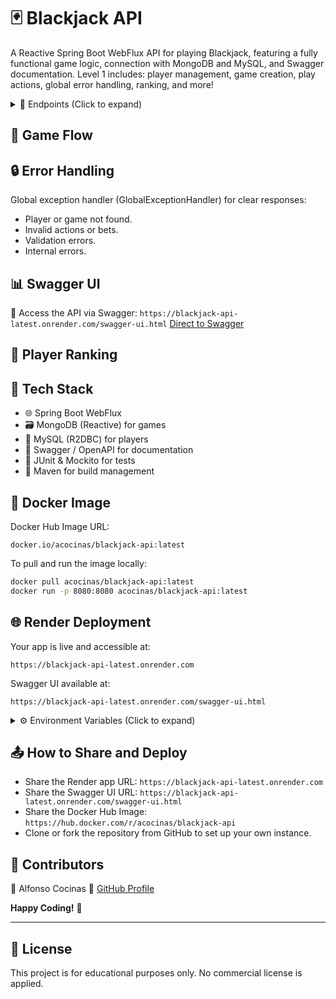 # 🃏 Blackjack API

A Reactive Spring Boot WebFlux API for playing Blackjack, featuring a fully functional game logic, connection with MongoDB and MySQL, and Swagger documentation.
Level 1 includes: player management, game creation, play actions, global error handling, ranking, and more!

<details>
<summary>🚀 Endpoints (Click to expand)</summary>

| Method | Endpoint              | Description                 |
| ------ | --------------------- | --------------------------- |
| POST   | /game/new             | Create a new Blackjack game |
| GET    | /game/{id}            | Get game details by ID      |
| POST   | /game/{id}/play/hit   | Player hits (requests card) |
| POST   | /game/{id}/play/stand | Player stands               |
| DELETE | /game/{id}            | Delete a game               |
| GET    | /game/ranking         | Get player ranking          |
| GET    | /players              | List all players            |
| POST   | /players              | Create a new player         |
| GET    | /players/{id}         | Get player by ID            |
| PUT    | /players/{id}         | Update player               |
| DELETE | /players/{id}         | Delete player               |

</details>

## 📖 Game Flow

## 🔒 Error Handling

Global exception handler (GlobalExceptionHandler) for clear responses:

* Player or game not found.
* Invalid actions or bets.
* Validation errors.
* Internal errors.

## 📊 Swagger UI

📍 Access the API via Swagger: `https://blackjack-api-latest.onrender.com/swagger-ui.html`
[Direct to Swagger](https://blackjack-api-latest.onrender.com/swagger-ui.html)

## 🏅 Player Ranking

## 🧰 Tech Stack

* 🌐 Spring Boot WebFlux
* 🗃 MongoDB (Reactive) for games
* 💾 MySQL (R2DBC) for players
* 🔎 Swagger / OpenAPI for documentation
* 🧪 JUnit & Mockito for tests
* 🐘 Maven for build management

## 🐳 Docker Image

Docker Hub Image URL:

```
docker.io/acocinas/blackjack-api:latest
```

To pull and run the image locally:

```bash
docker pull acocinas/blackjack-api:latest
docker run -p 8080:8080 acocinas/blackjack-api:latest
```

## 🌐 Render Deployment

Your app is live and accessible at:

```
https://blackjack-api-latest.onrender.com
```

Swagger UI available at:

```
https://blackjack-api-latest.onrender.com/swagger-ui.html
```

<details>
<summary>⚙️ Environment Variables (Click to expand)</summary>

| Variable                     | Value                                                                                                                              |
| ---------------------------- | ---------------------------------------------------------------------------------------------------------------------------------- |
| `SPRING_R2DBC_URL`           | `r2dbc:mysql://root:@mysql:3306/blackjack_db`                                                                                      |
| `SPRING_R2DBC_USERNAME`      | `root`                                                                                                                             |
| `SPRING_R2DBC_PASSWORD`      | *""*                                                                                                               |
| `MYSQL_ALLOW_EMPTY_PASSWORD` | `yes`                                                                                                                              |
| `MYSQL_DATABASE`             | `blackjack_db`                                                                                                                     |
| `SPRING_DATA_MONGODB_URI`    | `mongodb+srv://blackjackuser:blackjackpass@cluster0.efdbcf5.mongodb.net/blackjack_db?retryWrites=true&w=majority&appName=Cluster0` |
| `MONGO_URI`                  | `mongodb+srv://blackjackuser:blackjackpass@cluster0.efdbcf5.mongodb.net/blackjack_db?retryWrites=true&w=majority&appName=Cluster0` |
| `MYSQL_URL`                  | `r2dbc:mysql://root:@mysql:3306/blackjack_db`                                                                                      |
| `MYSQL_USER`                 | `root`                                                                                                                             |
| `MYSQL_PASS`                 | *""*                                                                                                    |

</details>

## 📤 How to Share and Deploy

* Share the Render app URL: `https://blackjack-api-latest.onrender.com`
* Share the Swagger UI URL: `https://blackjack-api-latest.onrender.com/swagger-ui.html`
* Share the Docker Hub Image: `https://hub.docker.com/r/acocinas/blackjack-api`
* Clone or fork the repository from GitHub to set up your own instance.

## 📢 Contributors

👤 Alfonso Cocinas
🔗 [GitHub Profile](https://github.com/acocinas)

**Happy Coding!** 🚀

---

## 📄 License

This project is for educational purposes only. No commercial license is applied.
